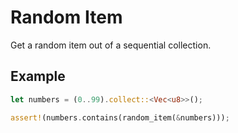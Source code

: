 # Random Item

Get a random item out of a sequential collection.

## Example

```rs
let numbers = (0..99).collect::<Vec<u8>>();

assert!(numbers.contains(random_item(&numbers)));
```
